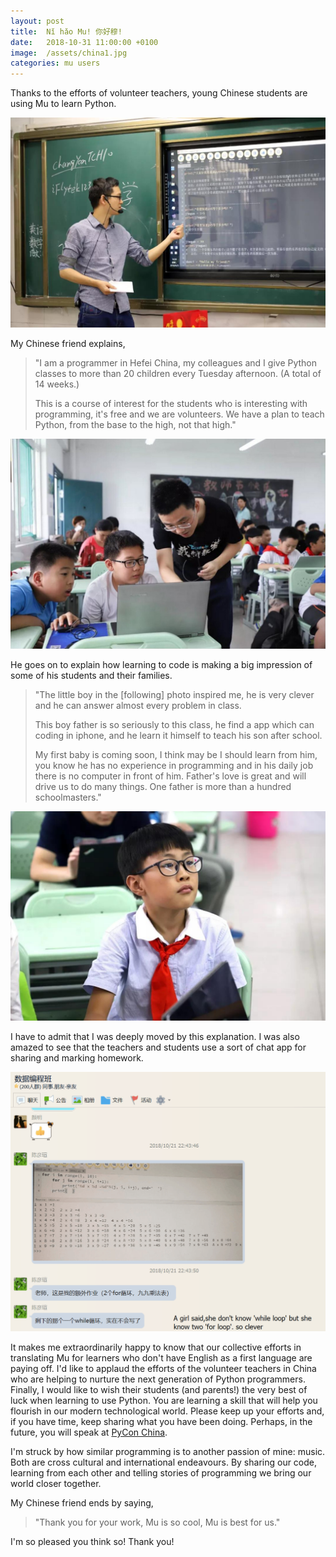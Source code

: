 ```yaml
---
layout: post
title:  Nǐ hǎo Mu! 你好穆! 
date:   2018-10-31 11:00:00 +0100
image:  /assets/china1.jpg
categories: mu users 
---
```


Thanks to the efforts of volunteer teachers, young Chinese students are using
Mu to learn Python.

<img src="/assets/china1.jpg" />

My Chinese friend explains,

> "I am a programmer in Hefei China, my colleagues and I give Python classes
> to more than 20 children every Tuesday afternoon. (A total of 14 weeks.)
> 
> This is a course of interest for the students who is interesting with
> programming, it's free and we are volunteers. We have a plan to teach Python,
> from the base to the high, not that high."

<img src="/assets/china2.jpg" />

He goes on to explain how learning to code is making a big impression of some
of his students and their families.

> "The little boy in the [following] photo inspired me, he is very clever and
> he can answer almost every problem in class.
>
> This boy father is so seriously to this class, he find a app which can coding
> in iphone, and he learn it himself to teach his son after school.
>
> My first baby is coming soon, I think may be I should learn from him, you
> know he has no experience in programming and in his daily job there is no
> computer in front of him. Father's love is great and will drive us to do many
> things. One father is more than a hundred schoolmasters."

<img src="/assets/china3.jpg" />

I have to admit that I was deeply moved by this explanation. I was also amazed
to see that the teachers and students use a sort of chat app for sharing and
marking homework.

<img src="/assets/china4.png" />

It makes me extraordinarily happy to know that our collective efforts in
translating Mu for learners who don't have English as a first language are
paying off. I'd like to applaud the efforts of the volunteer teachers in China
who are helping to nurture the next generation of Python programmers. Finally,
I would like to wish their students (and parents!) the very best of luck when
learning to use Python. You are learning a skill that will help you flourish in
our modern technological world. Please keep up your efforts and, if you have
time, keep sharing what you have been doing. Perhaps, in the future, you will
speak at [PyCon China](http://cn.pycon.org).

I'm struck by how similar programming is to another passion of mine: music.
Both are cross cultural and international endeavours. By sharing our code,
learning from each other and telling stories of programming we bring our world
closer together.

My Chinese friend ends by saying,

> "Thank you for your work, Mu is so cool, Mu is best for us."

I'm so pleased you think so! Thank you!

